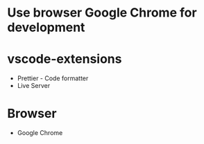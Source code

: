 # Use browser Google Chrome for development
# vscode-extensions
- Prettier - Code formatter
- Live Server

# Browser
- Google Chrome

